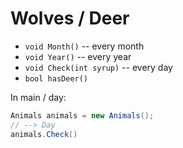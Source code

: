 # Wolves / Deer

- `void Month()` -- every month
- `void Year()` -- every year
- `void Check(int syrup)` -- every day
- `bool hasDeer()`

In main / day:

```c#
Animals animals = new Animals();
// --> Day
animals.Check()
```
